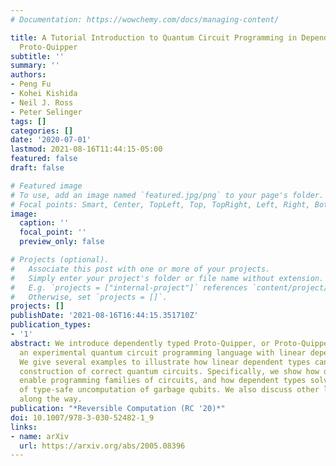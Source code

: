 ```yaml
---
# Documentation: https://wowchemy.com/docs/managing-content/

title: A Tutorial Introduction to Quantum Circuit Programming in Dependently Typed
  Proto-Quipper
subtitle: ''
summary: ''
authors:
- Peng Fu
- Kohei Kishida
- Neil J. Ross
- Peter Selinger
tags: []
categories: []
date: '2020-07-01'
lastmod: 2021-08-16T11:44:15-05:00
featured: false
draft: false

# Featured image
# To use, add an image named `featured.jpg/png` to your page's folder.
# Focal points: Smart, Center, TopLeft, Top, TopRight, Left, Right, BottomLeft, Bottom, BottomRight.
image:
  caption: ''
  focal_point: ''
  preview_only: false

# Projects (optional).
#   Associate this post with one or more of your projects.
#   Simply enter your project's folder or file name without extension.
#   E.g. `projects = ["internal-project"]` references `content/project/deep-learning/index.md`.
#   Otherwise, set `projects = []`.
projects: []
publishDate: '2021-08-16T16:44:15.351710Z'
publication_types:
- '1'
abstract: We introduce dependently typed Proto-Quipper, or Proto-Quipper-D for short,
  an experimental quantum circuit programming language with linear dependent types.
  We give several examples to illustrate how linear dependent types can help in the
  construction of correct quantum circuits. Specifically, we show how dependent types
  enable programming families of circuits, and how dependent types solve the problem
  of type-safe uncomputation of garbage qubits. We also discuss other language features
  along the way.
publication: "*Reversible Computation (RC '20)*"
doi: 10.1007/978-3-030-52482-1_9
links:
- name: arXiv
  url: https://arxiv.org/abs/2005.08396
---
```

